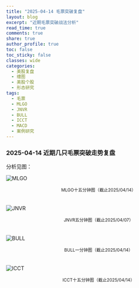 ```yaml
---
title: "2025-04-14 毛票突破复盘"
layout: blog
excerpt: "近期毛票突破战法分析"
read_time: true
comments: true
share: true
author_profile: true
toc: false
toc_sticky: false
classes: wide
categories:
  - 美股复盘
  - 缠图
  - 美股个股
  - 形态研究
tags:
  - 毛票
  - MLGO
  - JNVR
  - BULL
  - ICCT
  - MACD
  - 案例研究
---
```


### 2025-04-14 近期几只毛票突破走势复盘
分析见图：

![MLGO](https://image.olim.cc/2025/MLGO-20250415-m15.jpeg)
<small><center>MLGO十五分钟图（截止2025/04/14）</center></small>　

![JNVR](https://image.olim.cc/2025/JNVR-20250407-m5.jpeg)
<small><center>JNVR五分钟图（截止2025/04/07）</center></small>　

![BULL](https://image.olim.cc/2025/BULL-20250414-m1.jpeg)
<small><center>BULL一分钟图（截止2025/04/14）</center></small>　

![ICCT](https://image.olim.cc/2025/ICCT-20250415-m15.jpeg)
<small><center>ICCT十五分钟图（截止2025/04/14）</center></small>　